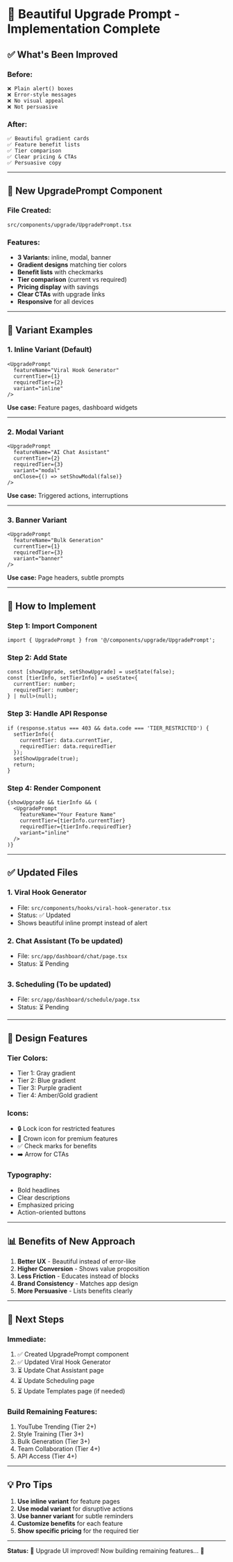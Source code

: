 # 🎨 Beautiful Upgrade Prompt - Implementation Complete

## ✅ **What's Been Improved**

### **Before:**
```
❌ Plain alert() boxes
❌ Error-style messages
❌ No visual appeal
❌ Not persuasive
```

### **After:**
```
✅ Beautiful gradient cards
✅ Feature benefit lists
✅ Tier comparison
✅ Clear pricing & CTAs
✅ Persuasive copy
```

---

## 🎯 **New UpgradePrompt Component**

### **File Created:**
`src/components/upgrade/UpgradePrompt.tsx`

### **Features:**
- **3 Variants:** inline, modal, banner
- **Gradient designs** matching tier colors
- **Benefit lists** with checkmarks
- **Tier comparison** (current vs required)
- **Pricing display** with savings
- **Clear CTAs** with upgrade links
- **Responsive** for all devices

---

## 🎨 **Variant Examples**

### **1. Inline Variant** (Default)
```tsx
<UpgradePrompt
  featureName="Viral Hook Generator"
  currentTier={1}
  requiredTier={2}
  variant="inline"
/>
```

**Use case:** Feature pages, dashboard widgets

---

### **2. Modal Variant**
```tsx
<UpgradePrompt
  featureName="AI Chat Assistant"
  currentTier={2}
  requiredTier={3}
  variant="modal"
  onClose={() => setShowModal(false)}
/>
```

**Use case:** Triggered actions, interruptions

---

### **3. Banner Variant**
```tsx
<UpgradePrompt
  featureName="Bulk Generation"
  currentTier={1}
  requiredTier={3}
  variant="banner"
/>
```

**Use case:** Page headers, subtle prompts

---

## 📝 **How to Implement**

### **Step 1: Import Component**
```tsx
import { UpgradePrompt } from '@/components/upgrade/UpgradePrompt';
```

### **Step 2: Add State**
```tsx
const [showUpgrade, setShowUpgrade] = useState(false);
const [tierInfo, setTierInfo] = useState<{
  currentTier: number;
  requiredTier: number;
} | null>(null);
```

### **Step 3: Handle API Response**
```tsx
if (response.status === 403 && data.code === 'TIER_RESTRICTED') {
  setTierInfo({
    currentTier: data.currentTier,
    requiredTier: data.requiredTier
  });
  setShowUpgrade(true);
  return;
}
```

### **Step 4: Render Component**
```tsx
{showUpgrade && tierInfo && (
  <UpgradePrompt
    featureName="Your Feature Name"
    currentTier={tierInfo.currentTier}
    requiredTier={tierInfo.requiredTier}
    variant="inline"
  />
)}
```

---

## ✅ **Updated Files**

### **1. Viral Hook Generator**
- File: `src/components/hooks/viral-hook-generator.tsx`
- Status: ✅ Updated
- Shows beautiful inline prompt instead of alert

### **2. Chat Assistant** (To be updated)
- File: `src/app/dashboard/chat/page.tsx`
- Status: ⏳ Pending

### **3. Scheduling** (To be updated)
- File: `src/app/dashboard/schedule/page.tsx`
- Status: ⏳ Pending

---

## 🎨 **Design Features**

### **Tier Colors:**
- Tier 1: Gray gradient
- Tier 2: Blue gradient  
- Tier 3: Purple gradient
- Tier 4: Amber/Gold gradient

### **Icons:**
- 🔒 Lock icon for restricted features
- 👑 Crown icon for premium features
- ✅ Check marks for benefits
- ➡️ Arrow for CTAs

### **Typography:**
- Bold headlines
- Clear descriptions
- Emphasized pricing
- Action-oriented buttons

---

## 📊 **Benefits of New Approach**

1. **Better UX** - Beautiful instead of error-like
2. **Higher Conversion** - Shows value proposition
3. **Less Friction** - Educates instead of blocks
4. **Brand Consistency** - Matches app design
5. **More Persuasive** - Lists benefits clearly

---

## 🚀 **Next Steps**

### **Immediate:**
1. ✅ Created UpgradePrompt component
2. ✅ Updated Viral Hook Generator
3. ⏳ Update Chat Assistant page
4. ⏳ Update Scheduling page
5. ⏳ Update Templates page (if needed)

### **Build Remaining Features:**
1. YouTube Trending (Tier 2+)
2. Style Training (Tier 3+)
3. Bulk Generation (Tier 3+)
4. Team Collaboration (Tier 4+)
5. API Access (Tier 4+)

---

## 💡 **Pro Tips**

1. **Use inline variant** for feature pages
2. **Use modal variant** for disruptive actions
3. **Use banner variant** for subtle reminders
4. **Customize benefits** for each feature
5. **Show specific pricing** for the required tier

---

**Status:** 🎨 Upgrade UI improved! Now building remaining features... 🚀


